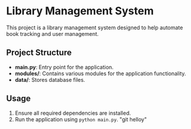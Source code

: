 # Library Management System

This project is a library management system designed to help automate book tracking and user management.

## Project Structure
- **main.py**: Entry point for the application.
- **modules/**: Contains various modules for the application functionality.
- **data/**: Stores database files.

## Usage
1. Ensure all required dependencies are installed.
2. Run the application using `python main.py`.
"git helloy"
